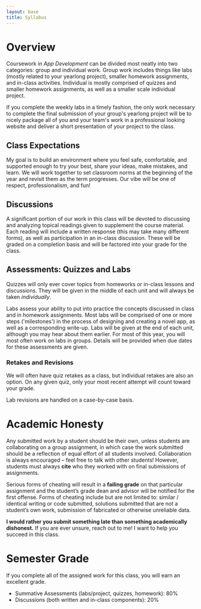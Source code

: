 ```yaml
---
layout: base
title: Syllabus
---
```

# Overview
Coursework in _App Development_ can be divided most neatly into two categories: group and individual work. Group work includes things like labs (mostly related to your yearlong project), smaller homework assignments, and in-class activities. Individual is mostly comprised of quizzes and smaller homework assignments, as well as a smaller scale individual project. 

If you complete the weekly labs in a timely fashion, the only work necessary to complete the final submission of your group's yearlong project will be to nicely package all of you and your team's work in a professional looking website and deliver a short presentation of your project to the class. 

## Class Expectations
My goal is to build an environment where you feel safe, comfortable, and supported enough to try your best, share your ideas, make mistakes, and learn. We will work together to set classroom norms at the beginning of the year and revisit them as the term progresses. Our vibe will be one of respect, professionalism, and fun!

## Discussions
A significant portion of our work in this class will be devoted to discussing and analyzing topical readings given to supplement the course material. Each reading will include a written response (this may take many different forms), as well as participation in an in-class discussion. These will be graded on a completion basis and will be factored into your grade for the class. 

## Assessments: Quizzes and Labs
Quizzes will only ever cover topics from homeworks or in-class lessons and discussions. They will be given in the middle of each unit and will always be taken _individually_.

Labs assess your ability to put into practice the concepts discussed in class and in homework assignments. Most labs will be comprised of one or more steps ('milestones') in the process of designing and creating a novel app, as well as a corresponding write-up. Labs will be given at the end of each unit, although you may hear about them earlier. For most of this year, you will most often work on labs in groups. Details will be provided when due dates for these assessments are given.

### Retakes and Revisions
We will often have quiz retakes as a class, but individual retakes are also an option. On any given quiz, only your most recent attempt will count toward your grade.

Lab revisions are handled on a case-by-case basis.

# Academic Honesty
Any submitted work by a student should be their own, unless students are collaborating on a group assignment, in which case the work submitted should be a reflection of equal effort of all students involved. Collaboration is always encouraged – feel free to talk with other students! However, students must always  **cite** who they worked with on final submissions of assignments.

Serious forms of cheating will result in a **failing grade** on that particular assignment and the student’s grade dean and advisor will be notified for the first offense. Forms of cheating include but are not limited to: similar / identical writing or code submitted, solutions submitted that are not a student’s own work, submission of fabricated or otherwise unreliable data.

**I would rather you submit something late than something academically dishonest.** If you are ever unsure, reach out to me! I want to help you succeed in this class.

# Semester Grade
If you complete all of the assigned work for this class, you will earn an excellent grade.
  - Summative Assessments (labs/project, quizzes, homework): 80%
  - Discussions (both written and in-class components): 20%
